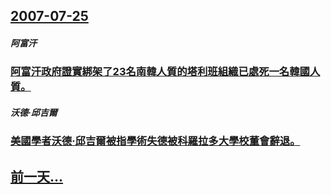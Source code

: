 ## [2007-07-25](/zh/news/2007/07/25/index.md)

##### 阿富汗
### [阿富汗政府證實綁架了23名南韓人質的塔利班組織已處死一名韓國人質。](/zh/news/2007/07/25/阿富汗政府證實綁架了23名南韓人質的塔利班組織已處死一名韓國人質.md)
##### 沃德·邱吉爾
### [美國學者沃德·邱吉爾被指學術失德被科羅拉多大學校董會辭退。](/zh/news/2007/07/25/美國學者沃德-邱吉爾被指學術失德被科羅拉多大學校董會辭退.md)
## [前一天...](/zh/news/2007/07/23/index.md)

